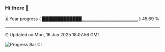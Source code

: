 ### Hi there 👋

⏳ Year progress { █████████████▁▁▁▁▁▁▁▁▁▁▁▁▁▁▁▁▁ } 45.69 %

---

⏰ Updated on Mon, 16 Jun 2025 18:07:56 GMT

![Progress Bar CI](https://github.com/liununu/liununu/workflows/Progress%20Bar%20CI/badge.svg)
